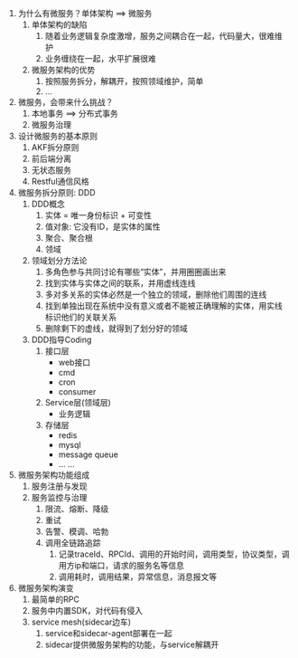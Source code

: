 
1. 为什么有微服务？单体架构 ==> 微服务
   1. 单体架构的缺陷
      1. 随着业务逻辑复杂度激增，服务之间耦合在一起，代码量大，很难维护
      2. 业务缠绕在一起，水平扩展很难
   2. 微服务架构的优势
      1. 按照服务拆分，解耦开，按照领域维护，简单
      2. ...
2. 微服务，会带来什么挑战？
   1. 本地事务 ==> 分布式事务
   2. 微服务治理
3. 设计微服务的基本原则
   1. AKF拆分原则
   2. 前后端分离
   3. 无状态服务
   4. Restful通信风格
4. 微服务拆分原则: DDD
   1. DDD概念
      1. 实体 = 唯一身份标识 + 可变性
      2. 值对象: 它没有ID，是实体的属性
      3. 聚合、聚合根
      4. 领域
   2. 领域划分方法论
      1. 多角色参与共同讨论有哪些“实体”，并用圈圈画出来
      2. 找到实体与实体之间的联系，并用虚线连线
      3. 多对多关系的实体必然是一个独立的领域，删除他们周围的连线
      4. 找到单独出现在系统中没有意义或者不能被正确理解的实体，用实线标识他们的关联关系
      5. 删除剩下的虚线，就得到了划分好的领域
   3. DDD指导Coding
      1. 接口层
         - web接口
         - cmd
         - cron
         - consumer
      2. Service层(领域层)
         - 业务逻辑
      3. 存储层
         - redis
         - mysql
         - message queue
         - ... ...
5. 微服务架构功能组成
   1. 服务注册与发现
   2. 服务监控与治理
      1. 限流、熔断、降级
      2. 重试
      3. 告警、模调、哈勃
      4. 调用全链路追踪
         1. 记录traceId、RPCId、调用的开始时间，调用类型，协议类型，调用方ip和端口，请求的服务名等信息
         2. 调用耗时，调用结果，异常信息，消息报文等
6. 微服务架构演变
   1. 最简单的RPC
   2. 服务中内置SDK，对代码有侵入
   3. service mesh(sidecar边车)
      1. service和sidecar-agent部署在一起
      2. sidecar提供微服务架构的功能，与service解耦开

 
 
 

